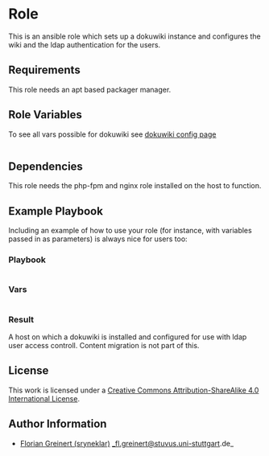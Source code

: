 # Role 

This is an ansible role which sets up a dokuwiki instance and configures the wiki and the ldap authentication for the users.

## Requirements

This role needs an apt based packager manager.


## Role Variables

To see all vars possible for dokuwiki see 
[dokuwiki config page](https://www.dokuwiki.org/config)


```yml
```


## Dependencies

This role needs the php-fpm and nginx role installed on the host to function. 


## Example Playbook

Including an example of how to use your role (for instance, with variables passed in as parameters) is always nice for users too:


### Playbook

```yml
```


### Vars

```yml
```


### Result

A host on which a dokuwiki is installed and configured for use with ldap user access controll. Content migration is not part of this.

## License

This work is licensed under a [Creative Commons Attribution-ShareAlike 4.0 International License](http://creativecommons.org/licenses/by-sa/4.0/).


## Author Information

 * [Florian Greinert (sryneklar)](https://github.com/sryneklar) _fl.greinert@stuvus.uni-stuttgart.de_
